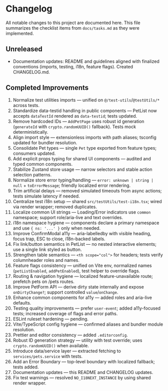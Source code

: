 # Changelog

All notable changes to this project are documented here. This file summarizes the checklist items from `docs/tasks.md` as they were implemented.

## Unreleased
- Documentation updates: README and guidelines aligned with finalized conventions (imports, testing, i18n, feature flags). Created CHANGELOG.md.

## Completed Improvements
1. Normalize test utilities imports — unified on `@/test-utils`/`@testUtils/*` across tests.
2. Standardize data-testid handling in public components — PetList now accepts `dataTestId` rendered as `data-testid`; tests updated.
3. Remove hardcoded IDs — `AddPetPage` uses robust id generation (`generateId` with `crypto.randomUUID()` fallback). Tests mock deterministically.
4. Align import style — extensionless imports with path aliases; tsconfig updated for bundler resolution.
5. Consolidate Pet types — single `Pet` type exported from feature types; consumers updated.
6. Add explicit props typing for shared UI components — audited and typed common components.
7. Stabilize Zustand store usage — narrow selectors and stable action selection patterns.
8. Normalize store error typing/handling — `error: unknown | string | null` + `toErrorMessage`; friendly localized error rendering.
9. Trim artificial delays — removed simulated timeouts from async actions; tests simulate latency if needed.
10. Centralize test i18n setup — shared `src/testUtils/test-i18n.tsx`; wired via render wrapper; removed duplicates.
11. Localize common UI strings — Loading/Error indicators use `common` namespace; support role/aria-live and text overrides.
12. i18n namespace hygiene — components declare a primary namespace and use `{ ns: '...' }` only when needed.
13. Improve ConfirmModal a11y — aria-labelledby with visible heading, focus trap, ESC to close, i18n-backed labels.
14. Fix link/button semantics in PetList — no nested interactive elements; use a single link styled as button.
15. Strengthen table semantics — `<th scope="col">` for headers; tests verify columnheader roles and names.
16. Feature flags consistency — unified on Vite env, normalized names (`petListEnabled`, `addPetEnabled`), test helper to override flags.
17. Routing & navigation hygiene — localized feature-unavailable route; prefetch pets on /pets routes.
18. Improve PetForm API — derive dirty state internally and expose `onDirtyChange?`; support controlled `value`/`onChange`.
19. Enhance common components for a11y — added roles and aria-live defaults.
20. Testing quality improvements — prefer `user-event`; added a11y-focused tests; increased coverage of flags and error paths.
21. ESLint ruleset hardening — pending.
22. Vite/TypeScript config hygiene — confirmed aliases and bundler module resolution.
23. Prettier and editor consistency — added `.editorconfig`.
24. Robust ID generation strategy — utility with test override; uses `crypto.randomUUID()` when available.
25. Introduce data/service layer — extracted fetching to `services/pets.service` with tests.
26. Add an Error Boundary — top-level boundary with localized fallback; tests added.
27. Documentation updates — this README and CHANGELOG updates.
28. Fix test warnings — resolved `NO_I18NEXT_INSTANCE` by using shared render wrapper.
